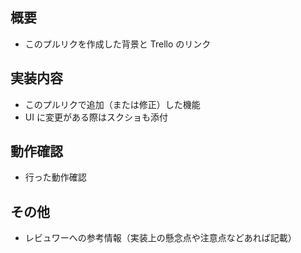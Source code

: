 ## 概要

- このプルリクを作成した背景と Trello のリンク

## 実装内容

- このプルリクで追加（または修正）した機能
- UI に変更がある際はスクショも添付

## 動作確認

- 行った動作確認

## その他

- レビュワーへの参考情報（実装上の懸念点や注意点などあれば記載）
